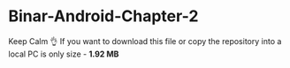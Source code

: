 # Binar-Android-Chapter-2
Keep Calm 👌 If you want to download this file or copy the repository into a local PC is only size - <b>1.92 MB</b>
